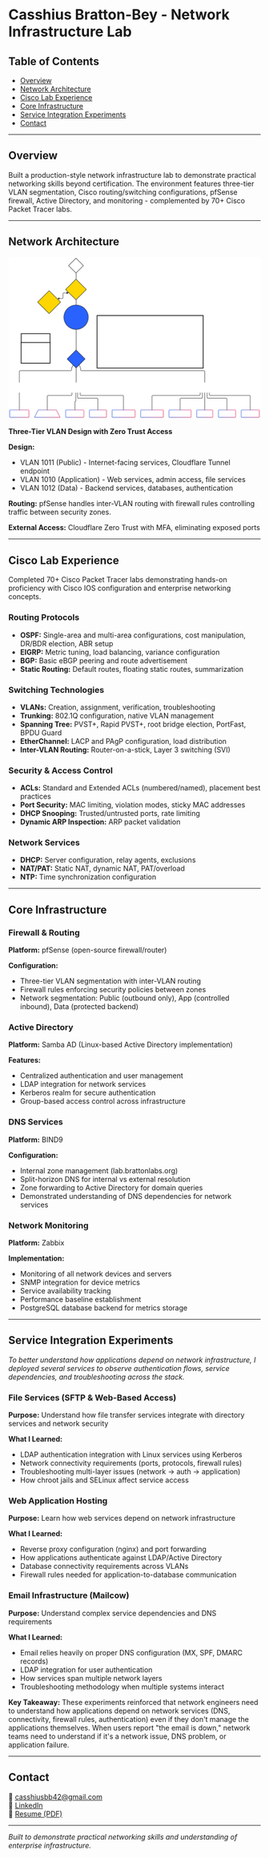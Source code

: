 # Casshius Bratton-Bey - Network Infrastructure Lab

## Table of Contents
- [Overview](#overview)
- [Network Architecture](#network-architecture)
- [Cisco Lab Experience](#cisco-lab-experience)
- [Core Infrastructure](#core-infrastructure)
- [Service Integration Experiments](#service-integration-experiments)
- [Contact](#contact)

---

## Overview

Built a production-style network infrastructure lab to demonstrate practical networking skills beyond certification. The environment features three-tier VLAN segmentation, Cisco routing/switching configurations, pfSense firewall, Active Directory, and monitoring - complemented by 70+ Cisco Packet Tracer labs.

---

## Network Architecture

![Network Topology](network-topology.svg)

**Three-Tier VLAN Design with Zero Trust Access**

**Design:**
- VLAN 1011 (Public) - Internet-facing services, Cloudflare Tunnel endpoint
- VLAN 1010 (Application) - Web services, admin access, file services
- VLAN 1012 (Data) - Backend services, databases, authentication

**Routing:** pfSense handles inter-VLAN routing with firewall rules controlling traffic between security zones.

**External Access:** Cloudflare Zero Trust with MFA, eliminating exposed ports

---

## Cisco Lab Experience

Completed 70+ Cisco Packet Tracer labs demonstrating hands-on proficiency with Cisco IOS configuration and enterprise networking concepts.

### Routing Protocols
- **OSPF:** Single-area and multi-area configurations, cost manipulation, DR/BDR election, ABR setup
- **EIGRP:** Metric tuning, load balancing, variance configuration
- **BGP:** Basic eBGP peering and route advertisement
- **Static Routing:** Default routes, floating static routes, summarization

### Switching Technologies  
- **VLANs:** Creation, assignment, verification, troubleshooting
- **Trunking:** 802.1Q configuration, native VLAN management
- **Spanning Tree:** PVST+, Rapid PVST+, root bridge election, PortFast, BPDU Guard
- **EtherChannel:** LACP and PAgP configuration, load distribution
- **Inter-VLAN Routing:** Router-on-a-stick, Layer 3 switching (SVI)

### Security & Access Control
- **ACLs:** Standard and Extended ACLs (numbered/named), placement best practices
- **Port Security:** MAC limiting, violation modes, sticky MAC addresses
- **DHCP Snooping:** Trusted/untrusted ports, rate limiting
- **Dynamic ARP Inspection:** ARP packet validation

### Network Services
- **DHCP:** Server configuration, relay agents, exclusions
- **NAT/PAT:** Static NAT, dynamic NAT, PAT/overload
- **NTP:** Time synchronization configuration

---

## Core Infrastructure

### Firewall & Routing
**Platform:** pfSense (open-source firewall/router)

**Configuration:**
- Three-tier VLAN segmentation with inter-VLAN routing
- Firewall rules enforcing security policies between zones
- Network segmentation: Public (outbound only), App (controlled inbound), Data (protected backend)

### Active Directory
**Platform:** Samba AD (Linux-based Active Directory implementation)

**Features:**
- Centralized authentication and user management
- LDAP integration for network services
- Kerberos realm for secure authentication
- Group-based access control across infrastructure

### DNS Services
**Platform:** BIND9

**Configuration:**
- Internal zone management (lab.brattonlabs.org)
- Split-horizon DNS for internal vs external resolution
- Zone forwarding to Active Directory for domain queries
- Demonstrated understanding of DNS dependencies for network services

### Network Monitoring
**Platform:** Zabbix

**Implementation:**
- Monitoring of all network devices and servers
- SNMP integration for device metrics
- Service availability tracking
- Performance baseline establishment
- PostgreSQL database backend for metrics storage

---

## Service Integration Experiments

*To better understand how applications depend on network infrastructure, I deployed several services to observe authentication flows, service dependencies, and troubleshooting across the stack.*

### File Services (SFTP & Web-Based Access)
**Purpose:** Understand how file transfer services integrate with directory services and network security

**What I Learned:**
- LDAP authentication integration with Linux services using Kerberos
- Network connectivity requirements (ports, protocols, firewall rules)
- Troubleshooting multi-layer issues (network → auth → application)
- How chroot jails and SELinux affect service access

### Web Application Hosting
**Purpose:** Learn how web services depend on network infrastructure

**What I Learned:**
- Reverse proxy configuration (nginx) and port forwarding
- How applications authenticate against LDAP/Active Directory
- Database connectivity requirements across VLANs
- Firewall rules needed for application-to-database communication

### Email Infrastructure (Mailcow)
**Purpose:** Understand complex service dependencies and DNS requirements

**What I Learned:**
- Email relies heavily on proper DNS configuration (MX, SPF, DMARC records)
- LDAP integration for user authentication
- How services span multiple network layers
- Troubleshooting methodology when multiple systems interact

**Key Takeaway:** These experiments reinforced that network engineers need to understand how applications depend on network services (DNS, connectivity, firewall rules, authentication) even if they don't manage the applications themselves. When users report "the email is down," network teams need to understand if it's a network issue, DNS problem, or application failure.

---

## Contact

📧 casshiusbb42@gmail.com  
💼 [LinkedIn](https://linkedin.com/in/casshius-b-md)  
📄 [Resume (PDF)](Casshius-Bratton-Bey-Resume-2025.pdf)

---

*Built to demonstrate practical networking skills and understanding of enterprise infrastructure.*
